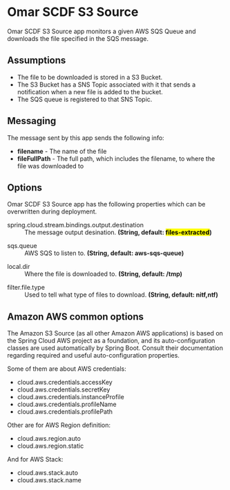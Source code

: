 # Omar SCDF S3 Source
Omar SCDF S3 Source app monitors a given AWS SQS Queue and downloads the file specified in the SQS message.
## Assumptions ##
- The file to be downloaded is stored in a S3 Bucket.
- The S3 Bucket has a SNS Topic associated with it that sends a notification when a new file is added to the bucket.
- The SQS queue is registered to that SNS Topic.

## Messaging ##
The message sent by this app sends the following info:
- **filename** - The name of the file
- **fileFullPath** - The full path, which includes the filename, to where the file was downloaded to

## Options ##
Omar SCDF S3 Source app has the following properties which can be overwritten during deployment.
<dl>
  <dt>spring.cloud.stream.bindings.output.destination</dt>
  <dd>The message output desination. <strong>(String, default: <mark>files-extracted</mark>)</strong></dd>
</dl>
<dl>
  <dt>sqs.queue</dt>
  <dd>AWS SQS to listen to. <strong>(String, default: aws-sqs-queue)</strong></dd>
</dl>
<dl>
  <dt>local.dir</dt>
  <dd>Where the file is downloaded to. <strong>(String, default: /tmp)</strong></dd>
</dl>
<dl>
  <dt>filter.file.type</dt>
  <dd>Used to tell what type of files to download. <strong>(String, default: nitf,ntf)</strong></dd>
</dl>

## Amazon AWS common options ##
The Amazon S3 Source (as all other Amazon AWS applications) is based on the Spring Cloud AWS project as a foundation, and its auto-configuration classes are used automatically by Spring Boot. Consult their documentation regarding required and useful auto-configuration properties.

Some of them are about AWS credentials:

- cloud.aws.credentials.accessKey
- cloud.aws.credentials.secretKey
- cloud.aws.credentials.instanceProfile
- cloud.aws.credentials.profileName
- cloud.aws.credentials.profilePath

Other are for AWS Region definition:

- cloud.aws.region.auto
- cloud.aws.region.static

And for AWS Stack:

- cloud.aws.stack.auto
- cloud.aws.stack.name
